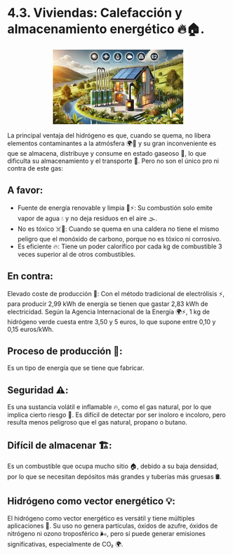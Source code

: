 # 4.3. Viviendas: Calefacción y almacenamiento energético 🔥🏠.

<p align="center">
  <img src="/img/vivienda.jpeg" alt="![vivienda](img/vivienda.jpeg)" />
</p>  

La principal ventaja del hidrógeno es que, cuando se quema, no libera elementos contaminantes a la atmósfera 🌍💨 y su gran inconveniente es que se almacena, distribuye y consume en estado gaseoso 💨, lo que dificulta su almacenamiento y el transporte 🚚. Pero no son el único pro ni contra de este gas:

## **A favor:**
- Fuente de energía renovable y limpia 🌱⚡: Su combustión solo emite vapor de agua 💧 y no deja residuos en el aire 🌫️.
- No es tóxico ☠️🚫: Cuando se quema en una caldera no tiene el mismo peligro que el monóxido de carbono, porque no es tóxico ni corrosivo.
- Es eficiente 🔥: Tiene un poder calorífico por cada kg de combustible 3 veces superior al de otros combustibles.

## **En contra:**
Elevado coste de producción 💸: Con el método tradicional de electrólisis ⚡, para producir 2,99 kWh de energía se tienen que gastar 2,83 kWh de electricidad. Según la Agencia Internacional de la Energía 🌍⚡, 1 kg de hidrógeno verde cuesta entre 3,50 y 5 euros, lo que supone entre 0,10 y 0,15 euros/kWh.
    
## **Proceso de producción 🔧:** 
Es un tipo de energía que se tiene que fabricar.

## **Seguridad ⚠️:** 
Es una sustancia volátil e inflamable 🔥, como el gas natural, por lo que implica cierto riesgo 🚨. Es difícil de detectar por ser inoloro e incoloro, pero resulta menos peligroso que el gas natural, propano o butano.

## **Difícil de almacenar 🏗️:** 
Es un combustible que ocupa mucho sitio 🏠, debido a su baja densidad, por lo que se necesitan depósitos más grandes y tuberías más gruesas 🛢️.

## **Hidrógeno como vector energético 💡:**

El hidrógeno como vector energético es versátil y tiene múltiples aplicaciones 🔄. Su uso no genera partículas, óxidos de azufre, óxidos de nitrógeno ni ozono troposférico 🌬️, pero sí puede generar emisiones significativas, especialmente de CO₂ 🌍.
